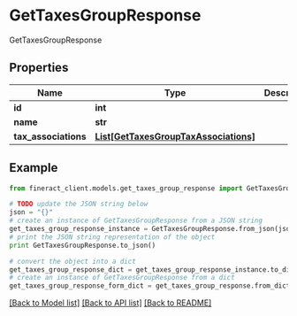 # GetTaxesGroupResponse

GetTaxesGroupResponse

## Properties

Name | Type | Description | Notes
------------ | ------------- | ------------- | -------------
**id** | **int** |  | [optional] 
**name** | **str** |  | [optional] 
**tax_associations** | [**List[GetTaxesGroupTaxAssociations]**](GetTaxesGroupTaxAssociations.md) |  | [optional] 

## Example

```python
from fineract_client.models.get_taxes_group_response import GetTaxesGroupResponse

# TODO update the JSON string below
json = "{}"
# create an instance of GetTaxesGroupResponse from a JSON string
get_taxes_group_response_instance = GetTaxesGroupResponse.from_json(json)
# print the JSON string representation of the object
print GetTaxesGroupResponse.to_json()

# convert the object into a dict
get_taxes_group_response_dict = get_taxes_group_response_instance.to_dict()
# create an instance of GetTaxesGroupResponse from a dict
get_taxes_group_response_form_dict = get_taxes_group_response.from_dict(get_taxes_group_response_dict)
```
[[Back to Model list]](../README.md#documentation-for-models) [[Back to API list]](../README.md#documentation-for-api-endpoints) [[Back to README]](../README.md)



